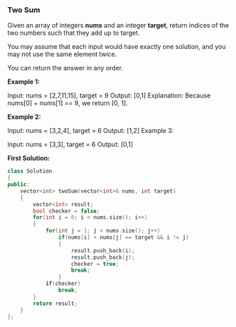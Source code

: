 ### Two Sum

Given an array of integers <strong>nums</strong> and an integer <strong>target</strong>, return indices of the two numbers such that they add up to target.

You may assume that each input would have exactly one solution, and you may not use the same element twice.

You can return the answer in any order.

<strong>Example 1:</strong>

Input: nums = [2,7,11,15], target = 9
Output: [0,1]
Explanation: Because nums[0] + nums[1] == 9, we return [0, 1].

<strong>Example 2:</strong>

Input: nums = [3,2,4], target = 6
Output: [1,2]
Example 3:

Input: nums = [3,3], target = 6
Output: [0,1]

<strong>First Solution:</strong>
 
```C++
class Solution 
{
public:
    vector<int> twoSum(vector<int>& nums, int target) 
    {
        vector<int> result;
        bool checker = false;
        for(int i = 0; i < nums.size(); i++) 
        {
            for(int j = 1; j < nums.size(); j++)
                if(nums[i] + nums[j] == target && i != j)
                {
                    result.push_back(i);
                    result.push_back(j);
                    checker = true;
                    break;
                }
            if(checker)
                break;
        }
        return result;
    }
};
```